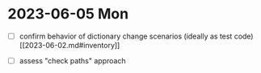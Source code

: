 # 2023-06-05 Mon

- [ ] confirm behavior of dictionary change scenarios (ideally as test code) [[2023-06-02.md#inventory]]
- [ ] assess "check paths" approach

